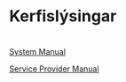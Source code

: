 # **Kerfislýsingar**
#
[System Manual](system/system-manual.md)

[Service Provider Manual](system/service-provider-manual.md)
